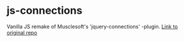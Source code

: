 # js-connections

Vanilla JS remake of Musclesoft's 'jquery-connections' -plugin.
[Link to original repo](https://github.com/musclesoft/jquery-connections/)

